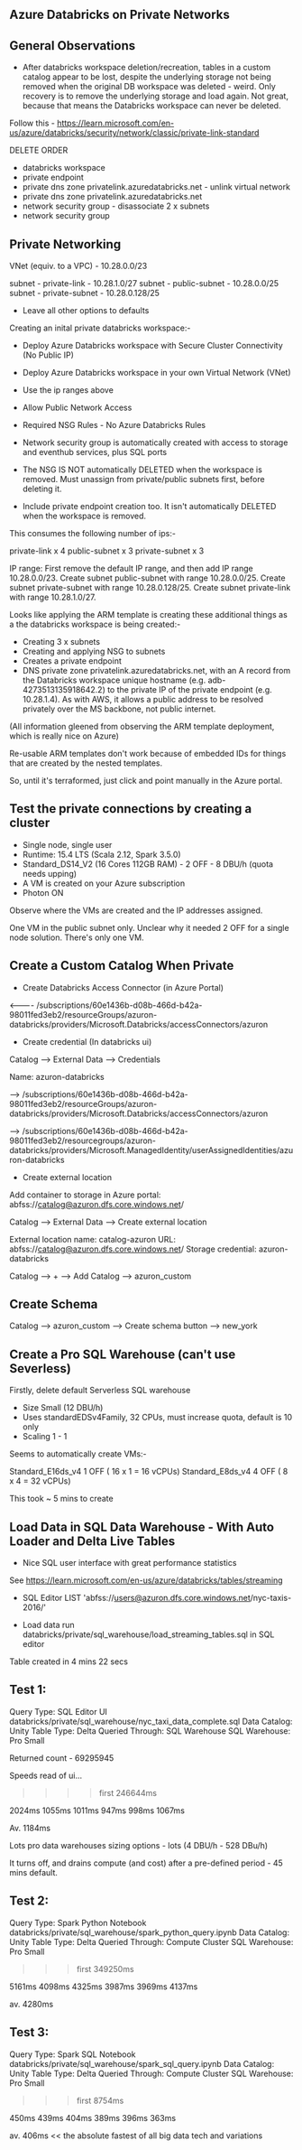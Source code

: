 Azure Databricks on Private Networks
------------------------------------

General Observations
--------------------

- After databricks workspace deletion/recreation, tables in a custom catalog appear to be lost, despite the underlying storage not being removed when the original DB workspace was deleted - weird. Only recovery is to remove the underlying storage and load again. Not great, because that means the Databricks workspace can never be deleted.

Follow this - https://learn.microsoft.com/en-us/azure/databricks/security/network/classic/private-link-standard

DELETE ORDER

- databricks workspace
- private endpoint
- private dns zone privatelink.azuredatabricks.net - unlink virtual network
- private dns zone privatelink.azuredatabricks.net
- network security group - disassociate 2 x subnets
- network security group

Private Networking
------------------

VNet (equiv. to a VPC) - 10.28.0.0/23

subnet - private-link - 10.28.1.0/27
subnet - public-subnet - 10.28.0.0/25
subnet - private-subnet - 10.28.0.128/25

- Leave all other options to defaults

Creating an inital private databricks workspace:-

- Deploy Azure Databricks workspace with Secure Cluster Connectivity (No Public IP)
- Deploy Azure Databricks workspace in your own Virtual Network (VNet)

- Use the ip ranges above

- Allow Public Network Access

- Required NSG Rules - No Azure Databricks Rules

- Network security group is automatically created with access to storage and eventhub services, plus SQL ports

- The NSG IS NOT automatically DELETED when the workspace is removed. Must unassign from private/public subnets first, before deleting it.

- Include private endpoint creation too. It isn't automatically DELETED when the workspace is removed.

This consumes the following number of ips:-

private-link x 4
public-subnet x 3
private-subnet x 3

IP range: First remove the default IP range, and then add IP range 10.28.0.0/23.
Create subnet public-subnet with range 10.28.0.0/25.
Create subnet private-subnet with range 10.28.0.128/25.
Create subnet private-link with range 10.28.1.0/27.

Looks like applying the ARM template is creating these additional things as a the databricks workspace is being created:-

- Creating 3 x subnets
- Creating and applying NSG to subnets
- Creates a private endpoint
- DNS private zone privatelink.azuredatabricks.net, with an A record from the Databricks workspace unique hostname (e.g. adb-4273513135918642.2) to the private IP of the private endpoint (e.g. 10.28.1.4). As with AWS, it allows a public address to be resolved privately over the MS backbone, not public internet.

(All information gleened from observing the ARM template deployment, which is really nice on Azure)

Re-usable ARM templates don't work because of embedded IDs for things that are created by the nested templates.

So, until it's terraformed, just click and point manually in the Azure portal.

Test the private connections by creating a cluster
--------------------------------------------------

- Single node, single user
- Runtime: 15.4 LTS (Scala 2.12, Spark 3.5.0)
- Standard_DS14_V2 (16 Cores 112GB RAM) - 2 OFF  - 8 DBU/h  (quota needs upping)
- A VM is created on your Azure subscription
- Photon ON

Observe where the VMs are created and the IP addresses assigned.

One VM in the public subnet only. Unclear why it needed 2 OFF for a single node solution. There's only one VM.

Create a Custom Catalog When Private
-------------------------------------

- Create Databricks Access Connector (in Azure Portal)

<---- /subscriptions/60e1436b-d08b-466d-b42a-98011fed3eb2/resourceGroups/azuron-databricks/providers/Microsoft.Databricks/accessConnectors/azuron

- Create credential (In databricks ui)

Catalog --> External Data --> Credentials

Name: azuron-databricks

--> /subscriptions/60e1436b-d08b-466d-b42a-98011fed3eb2/resourceGroups/azuron-databricks/providers/Microsoft.Databricks/accessConnectors/azuron

--> /subscriptions/60e1436b-d08b-466d-b42a-98011fed3eb2/resourcegroups/azuron-databricks/providers/Microsoft.ManagedIdentity/userAssignedIdentities/azuron-databricks

- Create external location

Add container to storage in Azure portal: abfss://catalog@azuron.dfs.core.windows.net/

Catalog --> External Data --> Create external location

External location name: catalog-azuron
URL: abfss://catalog@azuron.dfs.core.windows.net/
Storage credential: azuron-databricks

Catalog --> + --> Add Catalog --> azuron_custom

Create Schema
-------------

Catalog --> azuron_custom --> Create schema button --> new_york

Create a Pro SQL Warehouse (can't use Severless)
------------------------------------------------

Firstly, delete default Serverless SQL warehouse

- Size Small (12 DBU/h)
- Uses standardEDSv4Family, 32 CPUs, must increase quota, default is 10 only
- Scaling 1 - 1

Seems to automatically create VMs:-

Standard_E16ds_v4 1 OFF ( 16 x 1 = 16 vCPUs)
Standard_E8ds_v4  4 OFF ( 8 x 4 = 32 vCPUs)

This took ~ 5 mins to create

Load Data in SQL Data Warehouse - With Auto Loader and Delta Live Tables
------------------------------------------------------------------------

- Nice SQL user interface with great performance statistics

See https://learn.microsoft.com/en-us/azure/databricks/tables/streaming

- SQL Editor LIST 'abfss://users@azuron.dfs.core.windows.net/nyc-taxis-2016/'

- Load data run databricks/private/sql_warehouse/load_streaming_tables.sql in SQL editor

Table created in 4 mins 22 secs

Test 1:
--------

Query Type: SQL Editor UI databricks/private/sql_warehouse/nyc_taxi_data_complete.sql
Data Catalog: Unity
Table Type: Delta
Queried Through: SQL Warehouse
SQL Warehouse: Pro Small

Returned count - 69295945

Speeds read of ui...

>>>> first 246644ms

2024ms
1055ms
1011ms
947ms
998ms
1067ms

Av. 1184ms

Lots pro data warehouses sizing options - lots (4 DBU/h - 528 DBu/h)

It turns off, and drains compute (and cost) after a pre-defined period - 45 mins default.

Test 2:
--------

Query Type: Spark Python Notebook databricks/private/sql_warehouse/spark_python_query.ipynb
Data Catalog: Unity
Table Type: Delta
Queried Through: Compute Cluster
SQL Warehouse: Pro Small

>>> first 349250ms

5161ms
4098ms
4325ms
3987ms
3969ms
4137ms

av. 4280ms

Test 3:
--------

Query Type: Spark SQL Notebook databricks/private/sql_warehouse/spark_sql_query.ipynb
Data Catalog: Unity
Table Type: Delta
Queried Through: Compute Cluster
SQL Warehouse: Pro Small

>>> first 8754ms

450ms
439ms
404ms
389ms
396ms
363ms

av. 406ms   << the absolute fastest of all big data tech and variations
